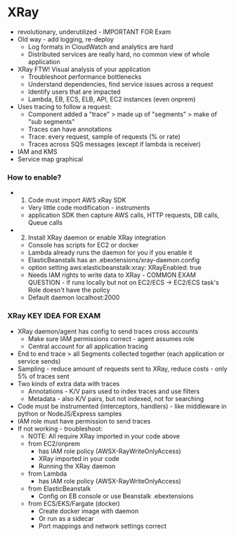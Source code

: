 # XRay 
- revolutionary, underutilized - IMPORTANT FOR Exam
- Old way - add logging, re-deploy
  - Log formats in CloudWatch and analytics are hard
  - Distributed services are really hard, no common view of whole application
- XRay FTW! Visual analysis of your application
  - Troubleshoot performance bottlenecks
  - Understand dependencies, find service issues across a request
  - Identify users that are impacted
  - Lambda, EB, ECS, ELB, API, EC2 instances (even onprem)
- Uses tracing to follow a request:
  - Component added a "trace" > made up of "segments" > make of "sub segments"
  - Traces can have annotations
  - Trace: every request, sample of requests (% or rate)
  - Traces across SQS messages (except if lambda is receiver)
- IAM and KMS
- Service map graphical

### How to enable?
- 1) Code must import AWS xRay SDK
  - Very little code modification - instruments
  - application SDK then capture AWS calls, HTTP requests, DB calls, Queue calls
- 2) Install XRay daemon or enable XRay integration
  - Console has scripts for EC2 or docker
  - Lambda already runs the daemon for you if you enable it
  - ElasticBeanstalk has an .ebextensions/xray-daemon.config 
  - option setting aws:elasticbeanstalk:xray: XRayEnabled: true
  - Needs IAM rights to write data to XRay - COMMON EXAM QUESTION - if runs locally but not on EC2/ECS -> EC2/ECS task's Role doesn't have the policy
  - Default daemon localhost:2000

### XRay KEY IDEA FOR EXAM
- XRay daemon/agent has config to send traces cross accounts
  - Make sure IAM permissions correct - agent assumes role
  - Central account for all application tracing
- End to end trace > all Segments collected together (each application or service sends)
- Sampling - reduce amount of requests sent to XRay, reduce costs - only 5% of traces sent
- Two kinds of extra data with traces
  - Annotations - K/V pairs used to index traces and use filters
  - Metadata - also K/V pairs, but not indexed, not for searching
- Code must be instrumented (interceptors, handlers) - like middleware in python or NodeJS/Express samples
- IAM role must have permission to send traces
- If not working - troubleshoot:
  - NOTE: All require XRay imported in your code above
  - from EC2/onprem
    - has IAM role policy (AWSX-RayWriteOnlyAccess)
    - XRay imported in your code
    - Running the XRay daemon
  - from Lambda
    - has IAM role policy (AWSX-RayWriteOnlyAccess)
  - from ElasticBeanstalk
    - Config on EB console or use Beanstalk .ebextensions
  - from ECS/EKS/Fargate (docker)
    - Create docker image with daemon
    - Or run as a sidecar
	- Port mappings and network settings correct
